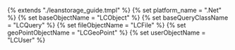 {% extends "./leanstorage_guide.tmpl" %}
{% set platform_name = ".Net" %}
{% set baseObjectName = "LCObject" %}
{% set baseQueryClassName = "LCQuery" %}
{% set fileObjectName = "LCFile" %}
{% set geoPointObjectName = "LCGeoPoint" %}
{% set userObjectName = "LCUser" %}
